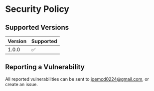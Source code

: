 # Security Policy

## Supported Versions

| Version | Supported          |
| ------- | ------------------ |
| 1.0.0   | :white_check_mark: |

## Reporting a Vulnerability

All reported vulnerabilities can be sent to joemcd0224@gmail.com, or create an issue.

